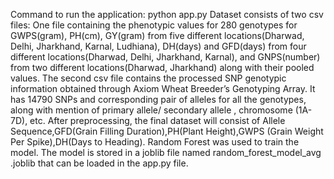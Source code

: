 Command to run the application: python app.py
Dataset consists of two csv files:
One file containing the phenotypic values for 280 genotypes for GWPS(gram), PH(cm), GY(gram) from five different locations(Dharwad, Delhi, Jharkhand, Karnal, Ludhiana), DH(days) and GFD(days) from four different locations(Dharwad, Delhi, Jharkhand, Karnal), and GNPS(number) from two different locations(Dharwad, Jharkhand) along with their pooled values.
The second csv file contains the processed SNP genotypic information obtained through Axiom Wheat Breeder’s Genotyping Array. It has 14790 SNPs and corresponding pair of alleles for all the genotypes, along with mention of primary allele/ secondary allele , chromosome (1A-7D), etc. 
After preprocessing, the final dataset will consist of Allele Sequence,GFD(Grain Filling Duration),PH(Plant Height),GWPS (Grain Weight Per Spike),DH(Days to Heading).
Random Forest was used to train the model.
The model is stored in a joblib file named random_forest_model_avg .joblib that can be loaded in the app.py file.

